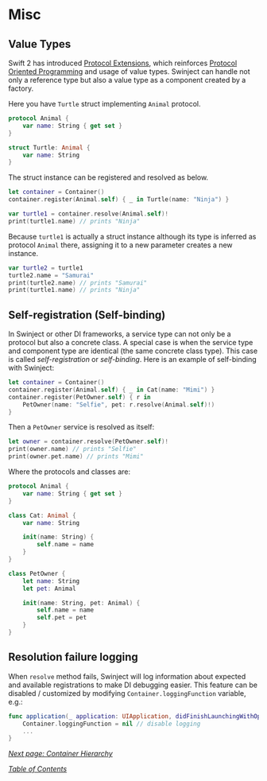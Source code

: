 # Misc

## Value Types

Swift 2 has introduced [Protocol Extensions](https://developer.apple.com/library/prerelease/ios/documentation/Swift/Conceptual/Swift_Programming_Language/Protocols.html#//apple_ref/doc/uid/TP40014097-CH25-ID521), which reinforces [Protocol Oriented Programming](http://www.raywenderlich.com/109156/introducing-protocol-oriented-programming-in-swift-2) and usage of value types. Swinject can handle not only a reference type but also a value type as a component created by a factory.

Here you have `Turtle` struct implementing `Animal` protocol.

```swift
protocol Animal {
    var name: String { get set }
}

struct Turtle: Animal {
    var name: String
}
```

The struct instance can be registered and resolved as below.

```swift
let container = Container()
container.register(Animal.self) { _ in Turtle(name: "Ninja") }

var turtle1 = container.resolve(Animal.self)!
print(turtle1.name) // prints "Ninja"
```

Because `turtle1` is actually a struct instance although its type is inferred as protocol `Animal` there, assigning it to a new parameter creates a new instance.

```swift
var turtle2 = turtle1
turtle2.name = "Samurai"
print(turtle2.name) // prints "Samurai"
print(turtle1.name) // prints "Ninja"
```

## Self-registration (Self-binding)

In Swinject or other DI frameworks, a service type can not only be a protocol but also a concrete class. A special case is when the service type and component type are identical (the same concrete class type). This case is called _self-registration_ or _self-binding_. Here is an example of self-binding with Swinject:

```swift
let container = Container()
container.register(Animal.self) { _ in Cat(name: "Mimi") }
container.register(PetOwner.self) { r in
    PetOwner(name: "Selfie", pet: r.resolve(Animal.self)!)
}
```

Then a `PetOwner` service is resolved as itself:

```swift
let owner = container.resolve(PetOwner.self)!
print(owner.name) // prints "Selfie"
print(owner.pet.name) // prints "Mimi"
```

Where the protocols and classes are:

```swift
protocol Animal {
    var name: String { get set }
}

class Cat: Animal {
    var name: String

    init(name: String) {
        self.name = name
    }
}

class PetOwner {
    let name: String
    let pet: Animal

    init(name: String, pet: Animal) {
        self.name = name
        self.pet = pet
    }
}
```

## Resolution failure logging

When `resolve` method fails, Swinject will log information about expected and available registrations to make DI debugging easier. This feature can be disabled / customized by modifying `Container.loggingFunction` variable, e.g.:
```swift
func application(_ application: UIApplication, didFinishLaunchingWithOptions launchOptions: [UIApplication.LaunchOptionsKey : Any]? = nil) -> Bool {
    Container.loggingFunction = nil // disable logging
    ...
}
```

_[Next page: Container Hierarchy](ContainerHierarchy.md)_

_[Table of Contents](README.md)_
